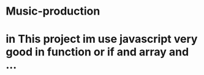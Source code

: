 # Music-production
# in This project im use javascript very good in function or if and array and ...
